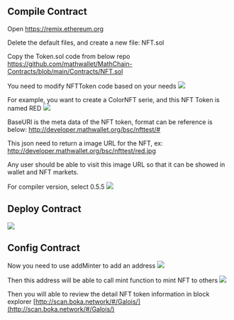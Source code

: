 ## Compile Contract

Open https://remix.ethereum.org

Delete the default files, and create a new file: NFT.sol

Copy the Token.sol code from below repo
https://github.com/mathwallet/MathChain-Contracts/blob/main/Contracts/NFT.sol

You need to modify NFTToken code based on your needs
![](http://qiniu.eth.fm/2020-11-06-16046513970734.jpg)

For example, you want to create a ColorNFT serie, and this NFT Token is named RED
![](http://qiniu.eth.fm/2020-11-06-16046531242013.jpg)

BaseURI is the meta data of the NFT token, format can be reference is below:
http://developer.mathwallet.org/bsc/nfttest/#

This json need to return a image URL for the NFT, ex:
http://developer.mathwallet.org/bsc/nfttest/red.jpg

Any user should be able to visit this image URL so that it can be showed in wallet and NFT markets.

For compiler version, select 0.5.5
![](http://qiniu.eth.fm/2020-11-06-16046533699220.jpg)

## Deploy Contract

![](http://qiniu.eth.fm/2020-11-06-16046534642628.jpg)

## Config Contract

Now you need to use addMinter to add an address
![](http://qiniu.eth.fm/2020-11-06-16046547018646.jpg)

Then this address will be able to call mint function to mint NFT to others
![](http://qiniu.eth.fm/2020-11-06-16046543017652.jpg)

Then you will able to review the detail NFT token information in block explorer
[http://scan.boka.network/#/Galois/](http://scan.boka.network/#/Galois/)
